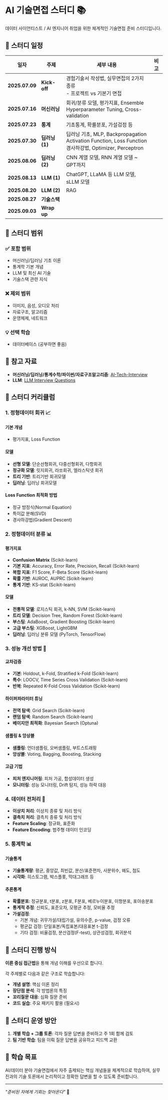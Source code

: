 # AI 기술면접 스터디 📚

데이터 사이언티스트 / AI 엔지니어 취업을 위한 체계적인 기술면접 준비 스터디입니다.

## 📅 스터디 일정

| 일자 | 주제 | 세부 내용 | 비고 |
|------|------|-----------|------|
| **2025.07.09** | **Kick-off** | 경험기술서 작성법, 실무면접의 2가지 종류<br/>- 프로젝트 vs 기본기 면접 | |
| **2025.07.16** | **머신러닝** | 회귀/분류 모델, 평가지표, Ensemble<br/>Hyperparameter Tuning, Cross-validation | |
| **2025.07.23** | **통계** | 기초통계, 확률분포, 가설검정 등 | |
| **2025.07.30** | **딥러닝 (1)** | 딥러닝 기초, MLP, Backpropagation<br/>Activation Function, Loss Function<br/>경사하강법, Optimizer, Perceptron | |
| **2025.08.06** | **딥러닝 (2)** | CNN 계열 모델, RNN 계열 모델 ~ GPT까지 | |
| **2025.08.13** | **LLM (1)** | ChatGPT, LLaMA 등 LLM 모델, sLLM 모델 | |
| **2025.08.20** | **LLM (2)** | RAG | |
| **2025.08.27** | **기술스택** | | |
| **2025.09.03** | **Wrap up** | | |

## 🎯 스터디 범위

### ✅ 포함 범위
- 머신러닝/딥러닝 기초 이론
- 통계학 기본 개념
- LLM 및 최신 AI 기술
- 기술스택 관련 지식

### ❌ 제외 범위
- 이미지, 음성, 오디오 처리
- 자료구조, 알고리즘
- 운영체제, 네트워크

### 💡 선택 학습
- 데이터베이스 (공부하면 좋음)

## 📖 참고 자료

- **머신러닝/딥러닝/통계수학/파이썬/자료구조알고리즘**: [AI-Tech-Interview](https://github.com/boost-devs/ai-tech-interview)
- **LLM**: [LLM Interview Questions](https://github.com/llmgenai/LLMInterviewQuestions)

## 📝 스터디 커리큘럼

### 1. 정형데이터 회귀 📈

#### 기본 개념
- 평가지표, Loss Function

#### 모델
- **선형 모델**: 단순선형회귀, 다중선형회귀, 다항회귀
- **정규화 모델**: 릿지회귀, 라쏘회귀, 엘라스틱넷 회귀
- **트리 기반**: 트리기반 회귀모델
- **딥러닝**: 딥러닝 회귀모델

#### Loss Function 최적화 방법
- 정규 방정식(Normal Equation)
- 특이값 분해(SVD)  
- 경사하강법(Gradient Descent)

### 2. 정형데이터 분류 📊

#### 평가지표
- **Confusion Matrix** (Scikit-learn)
- **기본 지표**: Accuracy, Error Rate, Precision, Recall (Scikit-learn)
- **복합 지표**: F1 Score, F-Beta Score (Scikit-learn)
- **확률 기반**: AUROC, AUPRC (Scikit-learn)
- **통계 기반**: KS-stat (Scikit-learn)

#### 모델
- **전통적 모델**: 로지스틱 회귀, k-NN, SVM (Scikit-learn)
- **트리 모델**: Decision Tree, Random Forest (Scikit-learn)
- **부스팅**: AdaBoost, Gradient Boosting (Scikit-learn)
- **고급 부스팅**: XGBoost, LightGBM
- **딥러닝**: 딥러닝 분류 모델 (PyTorch, TensorFlow)

### 3. 성능 개선 방법 🚀

#### 교차검증
- **기본**: Holdout, k-Fold, Stratified k-Fold (Scikit-learn)
- **특수**: LOOCV, Time Series Cross Validation (Scikit-learn)
- **반복**: Repeated K-Fold Cross Validation (Scikit-learn)

#### 하이퍼파라미터 튜닝
- **전역 탐색**: Grid Search (Scikit-learn)
- **랜덤 탐색**: Random Search (Scikit-learn)
- **베이지안 최적화**: Bayesian Search (Optuna)

#### 샘플링 & 앙상블
- **샘플링**: 언더샘플링, 오버샘플링, 부트스트래핑
- **앙상블**: Voting, Bagging, Boosting, Stacking

#### 고급 기법
- **피처 엔지니어링**: 피처 가공, 합성데이터 생성
- **모니터링**: 성능 모니터링, Drift 탐지, 성능 하락 대응

### 4. 데이터 전처리 🔧

- **이상치 처리**: 이상치 종류 및 처리 방식
- **결측치 처리**: 결측치 종류 및 처리 방식  
- **Feature Scaling**: 정규화, 표준화
- **Feature Encoding**: 범주형 데이터 인코딩

### 5. 통계학 📊

#### 기술통계
- **기술통계량**: 평균, 중앙값, 최빈값, 분산/표준편차, 사분위수, 왜도, 첨도
- **시각화**: 히스토그램, 박스플롯, 막대그래프 등

#### 추론통계
- **확률분포**: 정규분포, t분포, z분포, F분포, 베르누이분포, 이항분포, 포아송분포
- **통계적 추정**: 신뢰도, 표준오차, 모평균 추정, 모비율 추정
- **가설검정**: 
  - 기본 개념: 귀무가설/대립가설, 유의수준, p-value, 검정 오류
  - 평균값 검정: 단일표본/독립표본/대응표본 t-검정
  - 기타 검정: 비율검정, 분산검정(F-test), 상관성검정, 회귀분석

## 🎯 스터디 진행 방식

**이론 중심 접근법**을 통해 개념 이해를 우선으로 합니다.

각 주제별로 다음과 같은 구조로 학습합니다:
- **개념 설명**: 핵심 이론 정리
- **장단점 분석**: 각 방법론의 특징
- **꼬리질문 대응**: 심화 질문 준비  
- **코드 실습**: 주요 패키지 활용 (필요시)

## 🤝 스터디 운영 방안

1. **개별 학습 + 그룹 토론**: 각자 질문 답변을 준비하고 주 1회 함께 검토
2. **팀 기반 학습**: 팀을 이뤄 질문 답변을 공유하고 피드백 교환

## 📌 학습 목표

AI/데이터 분야 기술면접에서 자주 출제되는 핵심 개념들을 체계적으로 학습하여, 실무진과의 기술 토론에서 논리적이고 정확한 답변을 할 수 있도록 준비합니다.

---

*"준비된 자에게 기회는 찾아온다"* 💪